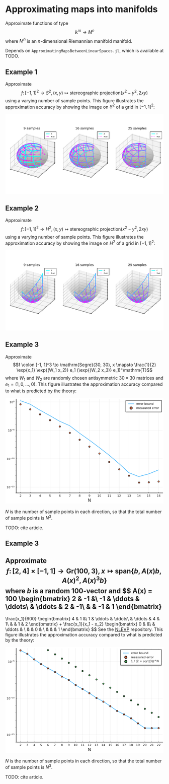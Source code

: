 # Approximating maps into manifolds

Approximate functions of type $$\mathbb{R}^m \to M^n$$ where $M^n$ is an $n$-dimensional Riemannian manifold manifold.

Depends on `ApproximatingMapsBetweenLinearSpaces.jl`, which is available at TODO.

## Example 1

Approximate
$$f \colon [-1, 1]^2 \to S^2, (x, y) \mapsto \mathrm{stereographic~projection}(x^2 - y^2, 2 x y)$$
using a varying number of sample points.
This figure illustrates the approximation accuracy by showing the image on $S^2$ of a grid in $[-1, 1]^2$:

![Plot](examples/Example1.png)


## Example 2

Approximate
$$f \colon [-1, 1]^2 \to H^2, (x, y) \mapsto \mathrm{stereographic~projection}(x^2 - y^2, 2 x y)$$
using a varying number of sample points.
This figure illustrates the approximation accuracy by showing the image on $H^2$ of a grid in $[-1, 1]^2$:

![Plot](examples/Example2.png)

## Example 3

Approximate
$$f \colon [-1, 1]^3 \to \mathrm{Segre}(30, 30), x \mapsto \frac{1}{2} \exp{x_1} \exp{(W_1 x_2)} e_1 (\exp{(W_2 x_3)} e_1)^\mathrm{T}$$
where $W_1$ and $W_2$ are randomly chosen antisymmetric $30 \times 30$ matrices and $e_1 = (1, 0, \dots, 0)$.
This figure illustrates the approximation accuracy compared to what is predicted by the theory:

![Plot](examples/Example3.png)

$N$ is the number of sample points in each direction, so that the total number of sample points is $N^3$.

TODO: cite article.

## Example 3

Approximate
$$f \colon [2, 4] \times [-1, 1] \to \mathrm{Gr}(100, 3), x \mapsto \mathrm{span}\{b, A(x) b, A(x)^2, A(x)^3 b\}$$
where $b$ is a random $100$-vector and
$$
A(x) = 100
\begin{bmatrix}
	2	&	-1		&\\
	-1	&	\ddots 	&	\ddots\\
		&	\ddots	&	2	&	-1\\
		&			&	-1	&	1
\end{bmatrix}
-
\frac{x_1}{600}
\begin{bmatrix}
	4	&	1		&\\
	1	&	\ddots 	&	\ddots\\
		&	\ddots	&	4	&	1\\
		&			&	1	&	2
\end{bmatrix}
+
\frac{x_1}{x_1 - x_2}
\begin{bmatrix}
	0	&			&\\
		&	\ddots	&	\\
		&			&	0	&	\\
		&			&		&	1
\end{bmatrix}
$$
See the [NLEVP](https://eprints.maths.manchester.ac.uk/2697/3/nlevp_ugVer4.pdf) repository.
This figure illustrates the approximation accuracy compared to what is predicted by the theory:

![Plot](examples/Example4.png)

$N$ is the number of sample points in each direction, so that the total number of sample points is $N^3$.

TODO: cite article.
